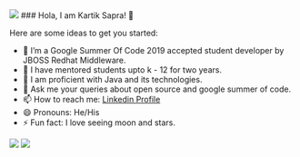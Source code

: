 <img src = "https://user-images.githubusercontent.com/36664705/91655701-70030a80-ea67-11ea-9ec3-2dbd659f2a86.jpg">
### Hola, I am Kartik Sapra! 👋


Here are some ideas to get you started:

- 🔭 I’m a Google Summer Of Code 2019 accepted student developer by JBOSS Redhat Middleware.
- 🌱 I have mentored students upto k - 12 for two years.
- 👯 I am proficient with Java and its technologies.
- 💬 Ask me your queries about open source and google summer of code.
- 📫 How to reach me: [Linkedin Profile](https://www.linkedin.com/in/kartiksapra/)
- 😄 Pronouns: He/His
- ⚡ Fun fact: I love seeing moon and stars.

<img src = "https://github-readme-stats.vercel.app/api?username=theexplorist">
<img src = "https://github-readme-stats.vercel.app/api/top-langs/?username=theexplorist">
